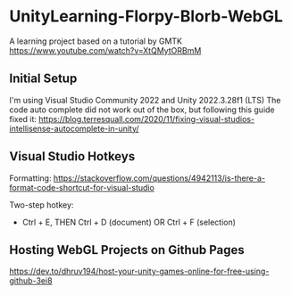 # UnityLearning-Florpy-Blorb-WebGL
A learning project based on a tutorial by GMTK
https://www.youtube.com/watch?v=XtQMytORBmM

## Initial Setup
I'm using Visual Studio Community 2022 and Unity 2022.3.28f1 (LTS)
The code auto complete did not work out of the box, but following this guide fixed it:
https://blog.terresquall.com/2020/11/fixing-visual-studios-intellisense-autocomplete-in-unity/

## Visual Studio Hotkeys
Formatting: https://stackoverflow.com/questions/4942113/is-there-a-format-code-shortcut-for-visual-studio

Two-step hotkey:
- Ctrl + E, THEN Ctrl + D (document) OR Ctrl + F (selection)


## Hosting WebGL Projects on Github Pages
https://dev.to/dhruv194/host-your-unity-games-online-for-free-using-github-3ei8

